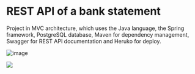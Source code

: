 # REST API of a bank statement

Project in MVC architecture, which uses the Java language, the Spring framework, PostgreSQL database, Maven for dependency management, Swagger for REST API documentation and Heruko for deploy.

![image](https://user-images.githubusercontent.com/86252346/172023151-4e68cbba-d1f9-413a-8cb8-d320f81ee9a7.png)

<a href="https://mathcoimbra-dio-bankline-api.herokuapp.com/swagger-ui/index.html#/" target="_blank"><img src="https://img.shields.io/static/v1?label=Check here&message=On&color=green&style=for-the-badge&logo=dark"/></a>

